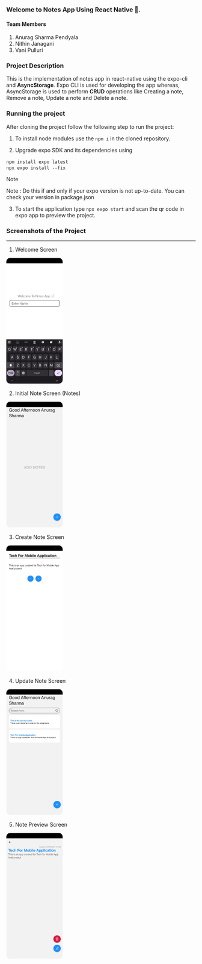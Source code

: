 ### Welcome to Notes App Using React Native 📘.

#### Team Members 
1. Anurag Sharma Pendyala
2. Nithin Janagani
3. Vani Pulluri

### Project Description

This is the implementation of notes app in react-native using the expo-cli and **AsyncStorage**. Expo CLI is used for developing the app whereas, AsyncStorage is used to perform **CRUD** operations like Creating a note, Remove a note, Update a note and Delete a note. 

### Running the project
After cloning the project follow the following step to run the project:

1. To install node modules use the `npm i` in the cloned repository.

2. Upgrade expo SDK and its dependencies using 
```
npm install expo latest
npx expo install --fix

```
> [!NOTE]
> Note : Do this if and only if your expo version is not up-to-date. You can check your version in package.json

3. To start the application type `npx expo start` and scan the qr code in expo app to preview the project.


### Screenshots of the Project
<hr/>


1. Welcome Screen
<picture>
<img alt="Welcome Screen" src="./images/1.jpg" width="150px" style="border-radius: 10px">
</picture>
<br>

2. Initial Note Screen (Notes)
<picture>
<img alt="Initial Notes Screen" src="./images/2.jpg" width="150px" style="border-radius: 10px">
</picture>
<br>

3. Create Note Screen
<picture>
<img alt="Create Note screen" src="./images/3.jpg" width="150px" style="border-radius: 10px">
</picture>
<br>

4. Update Note Screen
<picture>
<img alt="Update Note screen" src="./images/4.jpg" width="150px" style="border-radius: 10px">
</picture>
<br/>

5. Note Preview Screen
<picture>
<img alt="Note Preview screen" src="./images/5.jpg" width="150px"  style="border-radius: 10px">
</picture>
<br/>








